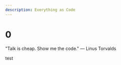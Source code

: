 ```yaml
---
description: Everything as Code
---
```


# 0

"Talk is cheap. Show me the code."    — Linus Torvalds

test
